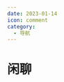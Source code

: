 ```yaml
---
date: 2023-01-14
icon: comment
category:
  - 导航
---
```


# 闲聊

<MyGossip/>

<script setup lang="ts">
import MyGossip from "@MyGossip"
</script>
